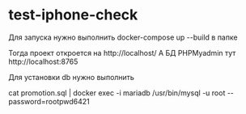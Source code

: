 # test-iphone-check

Для запуска нужно выполнить docker-compose up --build в папке

Тогда проект откроется на   http://localhost/
А БД PHPMyadmin тут         http://localhost:8765

Для установки db нужно выполнить 

cat promotion.sql | docker exec -i mariadb /usr/bin/mysql -u root --password=rootpwd6421


